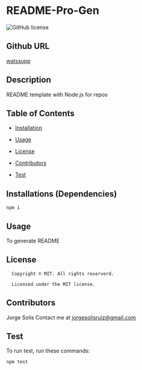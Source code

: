 # README-Pro-Gen
![GitHub license](https://img.shields.io/badge/license-MIT-yellowgreen.svg)
## Github URL
[watssupp](https://github.com/watssupp)
## Description
README template with Node.js for repos 
## Table of Contents
* [Installation](#dependencies)
* [Usage](#usage)

* [License](#licende)

* [Contributors](#conrtibutors)
* [Test](#test)
## Installations (Dependencies)
```
npm i
```
## Usage
To generate README
## License
      Copyright © MIT. All rights reserverd.
      
      Licensed under the MIT license.
## Contributors
Jorge Solis
Contact me at jorgesolisruiz@gmail.com
## Test
To run test, run these commands:
```
npm test
```
